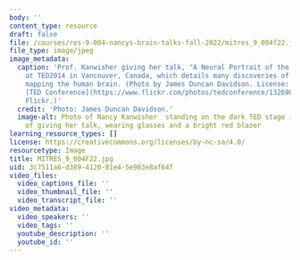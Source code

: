 ```yaml
---
body: ''
content_type: resource
draft: false
file: /courses/res-9-004-nancys-brain-talks-fall-2022/mitres_9_004f22.jpg
file_type: image/jpeg
image_metadata:
  caption: 'Prof. Kanwisher giving her talk, "A Neural Portrait of the Human Mind"
    at TED2014 in Vancouver, Canada, which details many discoveries of brain imaging
    mapping the human brain. (Photo by James Duncan Davidson. License: CC BY-NC. Source:
    [TED Conference](https://www.flickr.com/photos/tedconference/13269833385/) on
    Flickr.)'
  credit: 'Photo: James Duncan Davidson.'
  image-alt: Photo of Nancy Kanwisher  standing on the dark TED stage in the middle
    of giving her talk, wearing glasses and a bright red blazer
learning_resource_types: []
license: https://creativecommons.org/licenses/by-nc-sa/4.0/
resourcetype: Image
title: MITRES_9_004F22.jpg
uid: 3c7511a6-d389-4120-81e4-5e983e8af64f
video_files:
  video_captions_file: ''
  video_thumbnail_file: ''
  video_transcript_file: ''
video_metadata:
  video_speakers: ''
  video_tags: ''
  youtube_description: ''
  youtube_id: ''
---
```

